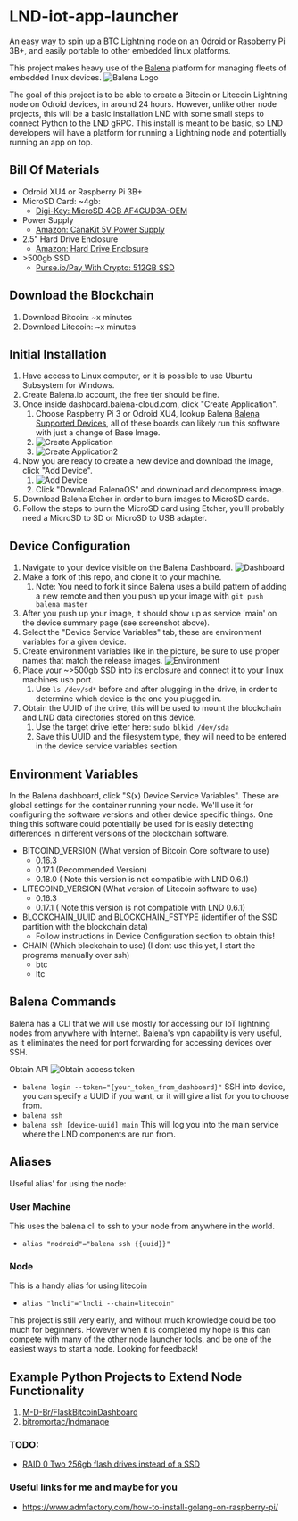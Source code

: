 # LND-iot-app-launcher
An easy way to spin up a BTC Lightning node on an Odroid or Raspberry Pi 3B+, and easily portable to other embedded linux platforms.

This project makes heavy use of the [Balena](balena.io) platform for managing fleets of embedded linux devices.
![Balena Logo](https://www.balena.io/blog/content/images/2017/10/balena_logo.jpg)

The goal of this project is to be able to create a Bitcoin or Litecoin Lightning node on Odroid devices, in around 24 hours. However, unlike other node projects, this will be a basic installation LND with some small steps to connect Python to the LND gRPC. This install is meant to be basic, so LND developers will have a platform for running a Lightning node and potentially running an app on top. 

## Bill Of Materials
* Odroid XU4 or Raspberry Pi 3B+
* MicroSD Card: \~4gb: 
	* [Digi-Key: MicroSD 4GB AF4GUD3A-OEM](https://www.digikey.com/product-detail/en/atp-electronics-inc/AF4GUD3A-OEM/AF4GUD3A-OEM-ND/)
* Power Supply
	* [Amazon: CanaKit 5V Power Supply](https://www.amazon.com/gp/product/B00MARDJZ4/)
* 2.5" Hard Drive Enclosure
	* [Amazon: Hard Drive Enclosure](https://www.amazon.com/gp/product/B00OJ3UJ2S/)
* \>500gb SSD
	* [Purse.io/Pay With Crypto: 512GB SSD](https://purse.io/product/B07997QV4Z)

## Download the Blockchain
1. Download Bitcoin: \~x minutes 
1. Download Litecoin: \~x minutes 

## Initial Installation

1. Have access to Linux computer, or it is possible to use Ubuntu Subsystem for Windows.
1. Create Balena.io account, the free tier should be fine.
1. Once inside dashboard.balena-cloud.com, click "Create Application".
	1. Choose Raspberry Pi 3 or Odroid XU4, lookup Balena [Balena Supported Devices](https://www.balena.io/docs/reference/hardware/devices/), all of these boards can likely run this software with just a change of Base Image.
	1. ![Create Application](https://i.imgur.com/HIi6NsY.png)
	1. ![Create Application2](https://i.imgur.com/yV7NvfK.png)
1. Now you are ready to create a new device and download the image, click "Add Device".
	1. ![Add Device](https://i.imgur.com/yiTAGVH.png)
	1. Click "Download BalenaOS" and download and decompress image.
1. Download Balena Etcher in order to burn images to MicroSD cards.
1. Follow the steps to burn the MicroSD card using Etcher, you'll probably need a MicroSD to SD or MicroSD to USB adapter.


## Device Configuration
1. Navigate to your device visible on the Balena Dashboard. ![Dashboard](https://i.imgur.com/ZubjE8L.png)
1. Make a fork of this repo, and clone it to your machine.
	1. Note: You need to fork it since Balena uses a build pattern of adding a new remote and then you push up your image with ```git push balena master```
1. After you push up your image, it should show up as service 'main' on the device summary page (see screenshot above).
1. Select the "Device Service Variables" tab, these are environment variables for a given device. 
1. Create environment variables like in the picture, be sure to use proper names that match the release images. ![Environment](https://i.imgur.com/c4pQVYp.png)
1. Place your ~>500gb SSD into its enclosure and connect it to your linux machines usb port.
	1. Use ```ls /dev/sd*``` before and after plugging in the drive, in order to determine which device is the one you plugged in.
1. Obtain the UUID of the drive, this will be used to mount the blockchain and LND data directories stored on this device.
	1. Use the target drive letter here: ```sudo blkid /dev/sda```
	1. Save this UUID and the filesystem type, they will need to be entered in the device service variables section.


## Environment Variables
In the Balena dashboard, click "S(x) Device Service Variables". These are global settings for the container running your node. We'll use it for configuring the software versions and other device specific things. One thing this software could potentially be used for is easily detecting differences in different versions of the blockchain software.

* BITCOIND_VERSION (What version of Bitcoin Core software to use)
	* 0.16.3
	* 0.17.1 (Recommended Version)
	* 0.18.0 ( Note this version is not compatible with LND 0.6.1)
* LITECOIND_VERSION (What version of Litecoin software to use)
	* 0.16.3
	* 0.17.1 ( Note this version is not compatible with LND 0.6.1)
* BLOCKCHAIN_UUID and BLOCKCHAIN_FSTYPE (identifier of the SSD partition with the blockchain data)
	* Follow instructions in Device Configuration section to obtain this!
* CHAIN (Which blockchain to use) (I dont use this yet, I start the programs manually over ssh)
	* btc
	* ltc

## Balena Commands
Balena has a CLI that we will use mostly for accessing our IoT lightning nodes from anywhere with Internet. Balena's vpn capability is very useful, as it eliminates the need for port forwarding for accessing devices over SSH.

Obtain API
![Obtain access token](https://cdn1.imggmi.com/uploads/2019/6/5/bd0d7f0342ef811b9d719a844db50d37-full.png)
* ```balena login --token="{your_token_from_dashboard}"```
SSH into device, you can specify a UUID if you want, or it will give a list for you to choose from.
* ```balena ssh```
* ```balena ssh [device-uuid] main```  This will log you into the main service where the LND components are run from.


## Aliases

Useful alias' for using the node:
### User Machine
This uses the balena cli to ssh to your node from anywhere in the world.
* ```alias "nodroid"="balena ssh {{uuid}}"```

### Node
This is a handy alias for using litecoin
* ```alias "lncli"="lncli --chain=litecoin"```

This project is still very early, and without much knowledge could be too much for beginners. However when it is completed my hope is this can compete with many of the other node launcher tools, and be one of the easiest ways to start a node. Looking for feedback!

## Example Python Projects to Extend Node Functionality
1. [M-D-Br/FlaskBitcoinDashboard](https://github.com/M-D-Br/FlaskBitcoinDashboard)
1. [bitromortac/lndmanage](https://github.com/bitromortac/lndmanage)

### TODO:
* [RAID 0 Two 256gb flash drives instead of a SSD](https://pchelp.ricmedia.com/build-raspberry-pi3-raid-nas-server/3/)


### Useful links for me and maybe for you
* https://www.admfactory.com/how-to-install-golang-on-raspberry-pi/